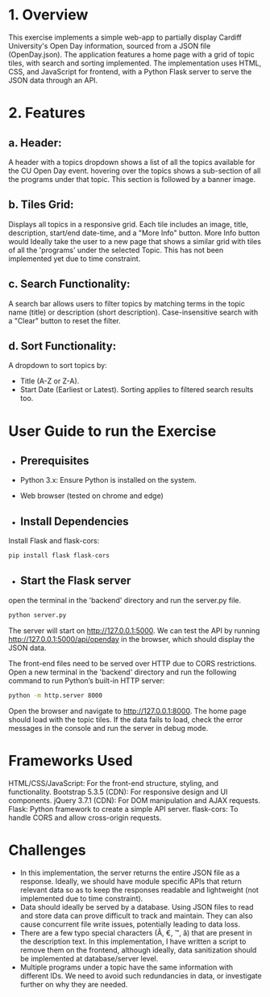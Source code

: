 # 1. Overview
This exercise implements a simple web-app to partially display Cardiff University's Open Day information, sourced from a JSON file (OpenDay.json). The application features a home page with a grid of topic tiles, with search and sorting implemented. The implementation uses HTML, CSS, and JavaScript for frontend, with a Python Flask server to serve the JSON data through an API.

# 2. Features

## a. Header:
A header with a topics dropdown shows a list of all the topics available for the CU Open Day event. hovering over the topics shows a sub-section of all the programs under that topic. This section is followed by a banner image.

## b. Tiles Grid:
Displays all topics in a responsive grid.
Each tile includes an image, title, description, start/end date-time, and a "More Info" button.
More Info button would Ideally take the user to a new page that shows a similar grid with tiles of all the 'programs' under the selected Topic. This has not been implemented yet due to time constraint.

## c. Search Functionality:
A search bar allows users to filter topics by matching terms in the topic name (title) or description (short description).
Case-insensitive search with a "Clear" button to reset the filter.

## d. Sort Functionality:
A dropdown to sort topics by:
* Title (A-Z or Z-A).
* Start Date (Earliest or Latest).
Sorting applies to filtered search results too.

# User Guide to run the Exercise
* ## Prerequisites
* Python 3.x: Ensure Python is installed on the system.
* Web browser (tested on chrome and edge)

* ## Install Dependencies
Install Flask and flask-cors:
```bash
pip install flask flask-cors
```

* ## Start the Flask server
open the terminal in the 'backend' directory and run the server.py file.
```bash
python server.py
```
The server will start on http://127.0.0.1:5000. We can test the API by running http://127.0.0.1:5000/api/openday in the browser, which should display the JSON data.

The front-end files need to be served over HTTP due to CORS restrictions. Open a new terminal in the 'backend' directory and run the following command to run Python’s built-in HTTP server:
```bash
python -m http.server 8000
```
Open the browser and navigate to http://127.0.0.1:8000. The home page should load with the topic tiles. If the data fails to load, check the error messages in the console and run the server in debug mode.

# Frameworks Used
HTML/CSS/JavaScript: For the front-end structure, styling, and functionality.
Bootstrap 5.3.5 (CDN): For responsive design and UI components.
jQuery 3.7.1 (CDN): For DOM manipulation and AJAX requests.
Flask: Python framework to create a simple API server.
flask-cors: To handle CORS and allow cross-origin requests.

# Challenges 
* In this implementation, the server returns the entire JSON file as a response. Ideally, we should have module specific APIs that return relevant data so as to keep the responses readable and lightweight (not implemented due to time constraint).
* Data should ideally be served by a database. Using JSON files to read and store data can prove difficult to track and maintain. They can also cause concurrent file write issues, potentially leading to data loss.
* There are a few typo special characters (Â, €, ™, â) that are present in the description text. In this implementation, I have written a script to remove them on the frontend, although ideally, data sanitization should be implemented at database/server level.
* Multiple programs under a topic have the same information with different IDs. We need to avoid such redundancies in data, or investigate further on why they are needed.